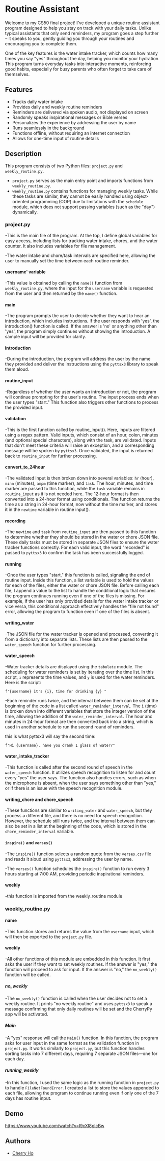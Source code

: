
# Routine Assistant

Welcome to my CS50 final project! I've developed a unique routine assistant program designed to help you stay on track with your daily tasks. Unlike typical assistants that only send reminders, my program goes a step further – it speaks to you, gently guiding you through your routines and encouraging you to complete them.

One of the key features is the water intake tracker, which counts how many times you say "yes" throughout the day, helping you monitor your hydration. This program turns everyday tasks into interactive moments, reinforcing good habits, especially for busy parents who often forget to take care of themselves.

## Features

- Tracks daily water intake
- Provides daily and weekly routine reminders
- Reminders are delivered via spoken audio, not displayed on screen
- Randomly speaks inspirational messages or Bible verses
- Personalizes the experience by addressing the user by name
- Runs seamlessly in the background
- Functions offline, without requiring an internet connection
- Allows for one-time input of routine details


## Description

This program consists of two Python files: `project.py` and `weekly_routine.py`.

- `project.py` serves as the main entry point and imports functions from `weekly_routine.py`.
- `weekly_routine.py` contains functions for managing weekly tasks. While these tasks are similar, they cannot be easily handled using object-oriented programming (OOP) due to limitations with the `schedule` module, which does not support passing variables (such as the "day") dynamically.

### project.py

-This is the main file of the program. At the top, I define global variables for easy access, including lists for tracking water intake, chores, and the water counter. It also includes variables for file management.

-The water intake and chore/task intervals are specified here, allowing the user to manually set the time between each routine reminder.

#### username' variable

-This value is obtained by calling the `name()` function from `weekly_routine.py`, where the input for the `username` variable is requested from the user and then returned by the `name()` function.

#### main

-The program prompts the user to decide whether they want to hear an introduction, which includes instructions. If the user responds with 'yes', the introduction() function is called. If the answer is 'no' or anything other than 'yes', the program simply continues without showing the introduction. A sample input will be provided for clarity.

#### introduction

-During the introduction, the program will address the user by the name they provided and deliver the instructions using the `pyttsx3` library to speak them aloud.

#### routine_input

-Regardless of whether the user wants an introduction or not, the program will continue prompting for the user's routine. The input process ends when the user types "start." This function also triggers other functions to process the provided input.

#### validation

-This is the first function called by routine_input(). Here, inputs are filtered using a regex pattern. Valid inputs, which consist of an hour, colon, minutes (and optional special characters), along with the task, are validated. Inputs that don't meet these criteria will raise an exception, and a corresponding message will be spoken by `pyttsx3`. Once validated, the input is returned back to `routine_input` for further processing.

#### convert_to_24hour

-The validated input is then broken down into several variables: `hr` (hour), `minn` (minutes), `ampm` (time marker), and `task`. The hour, minutes, and time marker are passed to this function, while the `task` variable remains in `routine_input` as it is not needed here. The 12-hour format is then converted into a 24-hour format using conditionals. The function returns the time as a string in 24-hour format, now without the time marker, and stores it in the `newtime` variable in routine input().

#### recording

-The `newtime` and `task` from `routine_input` are then passed to this function to determine whether they should be stored in the water or chore JSON file. These daily tasks must be stored in separate JSON files to ensure the water tracker functions correctly. For each valid input, the word "recorded" is passed to `pyttsx3` to confirm the task has been successfully logged.


#### running

-Once the user types "start," this function is called, signaling the end of routine input. Inside this function, a list variable is used to hold the values for each of the files, either the water or chore JSON file. Before calling each file, I append a value to the list to handle the conditional logic that ensures the program continues running even if one of the files is missing. For example, if the user has only provided details for the water intake tracker or vice versa, this conditional approach effectively handles the "file not found" error, allowing the program to function even if one of the files is absent.

#### writing_water

-The JSON file for the water tracker is opened and processed, converting it from a dictionary into separate lists. These lists are then passed to the `water_speech` function for further processing.

#### water_speech

-Water tracker details are displayed using the `tabulate` module. The scheduling for water reminders is set by iterating over the time list. In this script, `i` represents the time values, and `y` is used for the water reminders.
Here is the script:


    f"{username} it's {i}, time for drinking {y} "

-Each reminder runs twice, and the interval between them can be set at the beginning of the code in a list called `water_reminder_interval`. The `i` (time) is broken down into different variables that store the integer version of the time, allowing the addition of the `water_reminder_interval`. The hour and minutes in 24-hour format are then converted back into a string, which is used in another schedule to run the second round of reminders.

this is what pyttsx3 will say the second time:

    f"Hi {username}, have you drank 1 glass of water?"

#### water_intake_tracker

-This function is called after the second round of speech in the `water_speech` function. It utilizes speech recognition to listen for and count every "yes" the user says. The function also handles errors, such as when the microphone is absent, when the user says something other than "yes," or if there is an issue with the speech recognition module.

#### writing_chore and chore_speech

-These functions are similar to `writing_water` and `water_speech`, but they process a different file, and there is no need for speech recognition. However, the schedule still runs twice, and the interval between them can also be set in a list at the beginning of the code, which is stored in the `chore_reminder_interval` variable.

#### `inspire()` and `verses()`

-The `inspire()` function selects a random quote from the `verses.csv` file and reads it aloud using `pyttsx3`, addressing the user by name.

-The `verses()` function schedules the `inspire()` function to run every 3 hours starting at 7:00 AM, providing periodic inspirational reminders.

#### weekly

-this function is imported from the weekly_routine module


### weekly_routine.py

#### name

-This function stores and returns the value from the `username` input, which will then be exported to the `project.py` file.

#### weekly

-All other functions of this module are embedded in this function. It first asks the user if they want to set weekly routines. If the answer is "yes," the function will proceed to ask for input. If the answer is "no," the `no_weekly()` function will be called.

##### no_weekly

-The `no_weekly()` function is called when the user decides not to set a weekly routine. It prints "no weekly routine" and uses `pyttsx3` to speak a message confirming that only daily routines will be set and the CherryPy app will be activated.

##### Main

-A "yes" response will call the `Main()` function. In this function, the program asks for user input in the same format as the validation function in `project.py`. It works similarly to `project.py`, but this function handles sorting tasks into 7 different days, requiring 7 separate JSON files—one for each day.

##### running_weekly

-In this function, I used the same logic as the running function in `project.py` to handle `FileNotFoundError`. I created a list to store the values appended to each file, allowing the program to continue running even if only one of the 7 days has routine input.



## Demo


https://www.youtube.com/watch?v=I9cXI8plcBw
## Authors

- [Cherry Ho](https://www.github.com/justkeepmovingforward)
